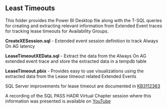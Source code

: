 ## Least Timeouts
This folder provides the Power BI Desktop file along with the T-SQL queries for creating and extracting relevant information from Extended Event traces for tracking lease timeouts for Availability Groups.

**CreateXESession.sql** - Extended event session definition to track Always On AG latency

**LeaseTimeoutXEData.sql** - Extract the data from the Always On AG extended event trace and store the extracted data in a tempdb table

**LeaseTimeout.pbix** - Provides easy to use visualizations using the extracted data from the Lease timeout related Extended Events

SQL Server improvements for lease timeout are documented in [KB3112363](https://support.microsoft.com/en-us/kb/3112363)

A recording of the SQL PASS HADR Virtual Chapter session where this information was presented is available on [YouTube](https://youtu.be/r_nLq---DQg?t=7m4s)
